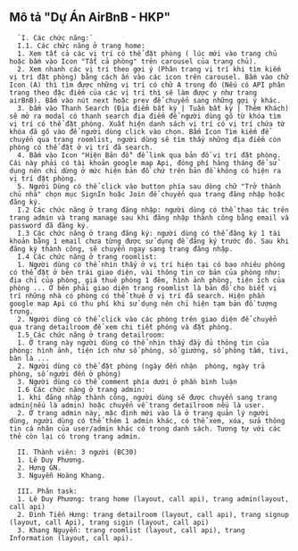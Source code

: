   ## Mô tả "Dự Án AirBnB - HKP"
      `I. Các chức năng:`
      I.1. Các chức năng ở trang home:
      1. Xem tất cả các vị trí có thể đặt phòng ( lúc mới vào trang chủ hoặc bấm vào Icon "Tất cả phòng" trên carousel của trang chủ).
      2. Xem nhanh các vị trí theo gợi ý (Phân trang vị trí khi tìm kiếm vị trí đặt phòng) bằng cách ấn vào các icon trên carousel. Bấm vào chữ Icon (A) thì tìm được những vị trí có chữ A trong đó (Nếu có API phân trang theo đặc điểm của các vị trí thì sẽ làm được y như trang airBnB). Bấm vào nút next hoặc prev để chuyển sang những gợi ý khác.
      3. bấm vào Thanh Search (Địa điểm bất kỳ | Tuần bất kỳ | Thêm Khách) sẽ mở ra modal có thanh search địa điểm để người dùng gõ từ khóa tìm vị trí có thể đặt phòng. Xuất hiện danh sách vị trí có vị trí chứa từ khóa đã gõ vào để người dùng click vào chọn. Bấm Icon Tìm kiếm để chuyển qua trang roomlist, người dùng sẽ tìm thấy những địa điểm còn phòng có thể đặt ở vị trí đã search.
      4. Bấm vào Icon "Hiện Bản đồ" để link qua bản đồ vị trí đặt phòng. Cái này phải có tài khoản google map Api, đóng phí hàng tháng để sử dụng nên chỉ dừng ở mức hiện bản đồ chứ trên bản đồ không có hiện ra vị trí đặt phòng.
      5. Người Dùng có thể click vào button phía sau dòng chữ "Trở thành chủ nhà" chọn mục SignIn hoặc Join để chuyển qua trang đăng nhập hoặc đăng ký.
      I.2 Các chức năng ở trang đăng nhập: người dùng có thể thao tác trên trang admin và trang manage sau khi đăng nhập thành công bằng email và password đã đăng ký.
      I.3 Các chức năng ở trang đăng ký: người dùng có thể đăng ký 1 tài khoản bằng 1 email chưa từng được sử dụng để đăng ký trước đó. Sau khi đăng ký thành công, sẽ chuyển ngay sang trang đăng nhập.
      I.4 Các chức năng ở trang roomlist:
      1. Người dùng có thể nhìn thấy ở vị trí hiện tại có bao nhiêu phòng có thể đặt ở bên trái giao diện, vài thông tin cơ bản của phòng như: địa chỉ của phòng, giá thuê phòng 1 đêm, hình ảnh phòng, tiện ích của phòng ... Ở bên phải giao diện trang roomlist là bản đồ cho biết vị trí những nhà có phòng có thể thuê ở vị trí đã search. Hiện phần google map Api có thu phí khi sử dụng nên chỉ hiện tạm bản đồ tượng trưng.
      2. Người dùng có thể click vào các phòng trên giao diện để chuyển qua trang detailroom để xem chi tiết phòng và đặt phòng.
      I.5 Các chức năng ở trang detailroom:
      1. Ở trang này người dùng có thể nhìn thấy đầy đủ thông tin của phòng: hình ảnh, tiện ích như số phòng, số giường, số phòng tắm, tivi, bàn là ...
      2. Người dùng có thể đặt phòng (ngày đến nhận  phòng, ngày trả phòng, số người đến ở phòng)
      3. Người dùng có thể comment phía dưới ở phần bình luận
      I.6 Các chức năng ở trang admin:
      1. khi đăng nhập thành công, người dùng sẽ được chuyển sang trang admin(nếu là admin) hoặc chuyển về trang detailroom nếu là user. 
      2. Ở trang admin này, mặc định mới vào là ở trang quản lý người dùng, người dùng có thể thêm 1 admin khác, có thể xem, xóa, sửa thông tin cá nhân của user/admin khác có trong danh sách. Tương tự với các thẻ còn lại có trong trang admin.
      
      II. Thành viên: 3 người (BC30)
      1. Lê Duy Phương.
      2. Hưng GN.
      3. Nguyễn Hoàng Khang.
      
      III. Phân task:
      1. Lê Duy Phương: trang home (layout, call api), trang admin(layout, call api)
      2. Đinh Tiến Hưng: trang detailroom (layout, call api), trang signup (layout, call Api), trang sigin (layout, call api)
      3. Khang Nguyễn: trang roomlist (layout, call api), trang Information (layout, call api).
